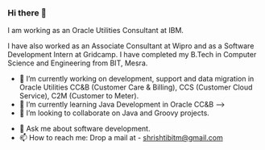 ### Hi there 👋
I am working as an Oracle Utilities Consultant at IBM.

I have also worked as an Associate Consultant at Wipro and as a Software Development Intern at Gridcamp.
I have completed my B.Tech in Computer Science and Engineering from BIT, Mesra.

- 🔭 I’m currently working on development, support and data migration in Oracle Utilities CC&B (Customer Care & Billing), CCS (Customer Cloud Service), C2M (Customer to Meter).
- 🌱 I’m currently learning Java Development in Oracle CC&B -->
- 👯 I’m looking to collaborate on Java and Groovy projects.
<!-- - 🤔 I’m looking for help with  -->
- 💬 Ask me about software development.
- 📫 How to reach me: Drop a mail at - shrishtibitm@gmail.com


